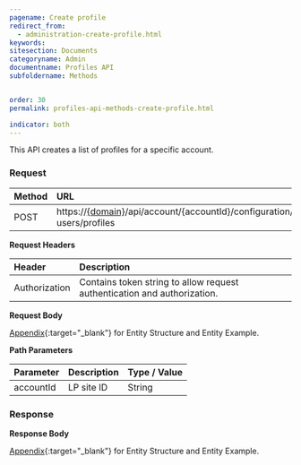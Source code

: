 ```yaml
---
pagename: Create profile
redirect_from:
  - administration-create-profile.html
keywords:
sitesection: Documents
categoryname: Admin
documentname: Profiles API
subfoldername: Methods


order: 30
permalink: profiles-api-methods-create-profile.html

indicator: both
---
```


This API creates a list of profiles for a specific account.

### Request

| Method |  URL  |
| :--------  | :----- |
|POST  |      https://[{domain}](/agent-domain-domain-api.html)/api/account/{accountId}/configuration/le-users/profiles |

**Request Headers**

 |Header | Description |
 |:----- | :---------- |
 |Authorization | Contains token string to allow request authentication and authorization. |

**Request Body**

[Appendix](administration-profiles-appendix.html){:target="_blank"} for Entity Structure and Entity Example.

**Path Parameters**

| Parameter    |  Description |   Type / Value  |
| :----------   | :------------ | :------------ |
| accountId  |    LP site ID  |  String  |

### Response

**Response Body**

[Appendix](administration-profiles-appendix.html){:target="_blank"} for Entity Structure and Entity Example.
